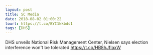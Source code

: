 ```yaml
---
layout: post
title: SC Media
date: 2018-08-02 01:00:22
tourl: https://t.co/BYI1kkbds1
tags: [DHS]
---
```

DHS unveils National Risk Management Center, Nielsen says election interference won't be tolerated https://t.co/HB8hJfIaxW